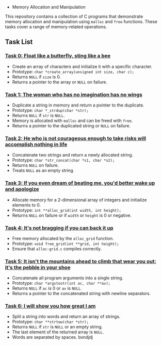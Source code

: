  - Memory Allocation and Manipulation

This repository contains a collection of C programs that demonstrate memory allocation and manipulation using `malloc` and `free` functions. These tasks cover a range of memory-related operations.

## Task List

### [Task 0: Float like a butterfly, sting like a bee](0-create_array.c)

- Create an array of characters and initialize it with a specific character.
- Prototype: `char *create_array(unsigned int size, char c);`
- Returns `NULL` if `size` is 0.
- Returns a pointer to the array or `NULL` on failure.

### [Task 1: The woman who has no imagination has no wings](1-strdup.c)

- Duplicate a string in memory and return a pointer to the duplicate.
- Prototype: `char *_strdup(char *str);`
- Returns `NULL` if `str` is `NULL`.
- Memory is allocated with `malloc` and can be freed with `free`.
- Returns a pointer to the duplicated string or `NULL` on failure.

### [Task 2: He who is not courageous enough to take risks will accomplish nothing in life](2-str_concat.c)

- Concatenate two strings and return a newly allocated string.
- Prototype: `char *str_concat(char *s1, char *s2);`
- Returns `NULL` on failure.
- Treats `NULL` as an empty string.

### [Task 3: If you even dream of beating me, you'd better wake up and apologize](3-alloc_grid.c)

- Allocate memory for a 2-dimensional array of integers and initialize elements to 0.
- Prototype: `int **alloc_grid(int width, int height);`
- Returns `NULL` on failure or if `width` or `height` is 0 or negative.

### [Task 4: It's not bragging if you can back it up](4-free_grid.c)

- Free memory allocated by the `alloc_grid` function.
- Prototype: `void free_grid(int **grid, int height);`
- Ensure that `alloc-grid.c` compiles correctly.

### [Task 5: It isn't the mountains ahead to climb that wear you out; it's the pebble in your shoe](100-argstostr.c)

- Concatenate all program arguments into a single string.
- Prototype: `char *argstostr(int ac, char **av);`
- Returns `NULL` if `ac` is 0 or `av` is `NULL`.
- Returns a pointer to the concatenated string with newline separators.

### [Task 6: I will show you how great I am](101-strtow.c)

- Split a string into words and return an array of strings.
- Prototype: `char **strtow(char *str);`
- Returns `NULL` if `str` is `NULL` or an empty string.
- The last element of the returned array is `NULL`.
- Words are separated by spaces.
bxndjdj
